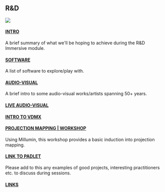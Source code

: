 ## R&D

![](https://www.dropbox.com/s/ta5hnv53p7v31qr/immersive.jpg?dl=0)

#### [INTRO](intro.md)

A brief summary of what we'll be hoping to achieve during the R&D Immersive module.

#### [SOFTWARE](software.md)

A list of software to explore/play with.

#### [AUDIO-VISUAL](audiovisual.md)

A brief intro to some audio-visual works/artists spanning 50+ years.

#### [LIVE AUDIO-VISUAL](liveav.md)

#### [INTRO TO VDMX](vdmx_intro.md)

#### [PROJECTION MAPPING | WORKSHOP](projectionmappingmillumin.md)

Using Millumin, this workshop provides a basic induction into projection mapping.

#### [LINK TO PADLET](https://padlet.com/soupcollective/t5tvfkzb5a4f)

Please add to this any examples of good projects, interesting practitioners etc. to discuss during sessions.

#### [LINKS](links)